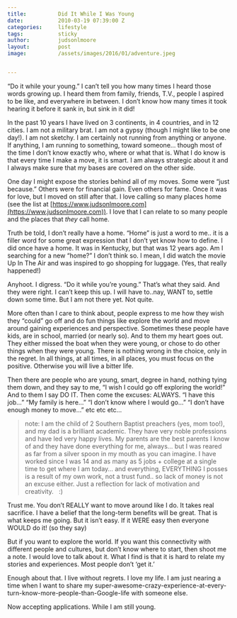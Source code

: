```yaml
---
title:			Did It While I Was Young
date:			2010-03-19 07:39:00 Z
categories:		lifestyle
tags:			sticky
author:			judsonlmoore
layout:			post
image:			/assets/images/2016/01/adventure.jpeg


---
```


“Do it while your young.” I can’t tell you how many times I heard those words growing up. I heard them from family, friends, T.V., people I aspired to be like, and everywhere in between. I don’t know how many times it took hearing it before it sank in, but sink in it did!

In the past 10 years I have lived on 3 continents, in 4 countries, and in 12 cities. I am not a military brat. I am not a gypsy (though I might like to be one day!). I am not sketchy. I am certainly not running from anything or anyone. If anything, I am running to something, toward someone… though most of the time I don’t know exactly who, where or what that is. What I do know is that every time I make a move, it is smart. I am always strategic about it and I always make sure that my bases are covered on the other side.

One day I might expose the stories behind all of my moves. Some were “just because.” Others were for financial gain. Even others for fame. Once it was for love, but I moved on still after that. I love calling so many places home (see the list at [https://www.judsonlmoore.com](https://www.judsonlmoore.com)). I love that I can relate to so many people and the places that _they_ call home.

Truth be told, I don’t really have a home. “Home” is just a word to me.. it is a filler word for some great expression that I don’t yet know how to define. I did once have a home. It was in Kentucky, but that was 12 years ago. Am I searching for a new “home?” I don’t think so. I mean, I did watch the movie Up In The Air and was inspired to go shopping for luggage. (Yes, that really happened!)

Anyhoot. I digress. “Do it while you’re young.” That’s what they said. And they were right. I can’t keep this up. I will have to..nay, WANT to, settle down some time. But I am not there yet. Not quite.

More often than I care to think about, people express to me how they wish they “could” go off and do fun things like explore the world and move around gaining experiences and perspective. Sometimes these people have kids, are in school, married (or nearly so). And to them my heart goes out. They either missed the boat when they were young, or chose to do other things when they were young. There is nothing wrong in the choice, only in the regret. In all things, at all times, in all places, you must focus on the positive. Otherwise you will live a bitter life.

Then there are people who are young, smart, degree in hand, nothing tying them down, and they say to me, “I wish I could go off exploring the world!” And to them I say DO IT. Then come the excuses: ALWAYS. “I have this job…” “My family is here…” “I don’t know where I would go…” “I don’t have enough money to move…” etc etc etc…

> note: I am the child of 2 Southern Baptist preachers (yes, mom too!), and my dad is a brilliant academic. They have very noble professions and have led very happy lives. My parents are the best parents I know of and they have done everything for me, always… but I was reared as far from a silver spoon in my mouth as you can imagine. I have worked since I was 14 and as many as 5 jobs + college at a single time to get where I am today… and everything, EVERYTHING I posses is a result of my own work, not a trust fund.. so lack of money is not an excuse either. Just a reflection for lack of motivation and creativity.   :)

Trust me. You don’t REALLY want to move around like I do. It takes real sacrifice. I have a belief that the long-term benefits will be great. That is what keeps me going. But it isn’t easy. If it WERE easy then everyone WOULD do it! (so they say)

But if you want to explore the world. If you want this connectivity with different people and cultures, but don’t know where to start, then shoot me a note. I would love to talk about it. What I find is that it is hard to relate my stories and experiences. Most people don’t ‘get it.’

Enough about that. I live without regrets. I love my life. I am just nearing a time when I want to share my super-awesome-crazy-experience-at-every-turn-know-more-people-than-Google-life with someone else.

Now accepting applications. While I am still young.